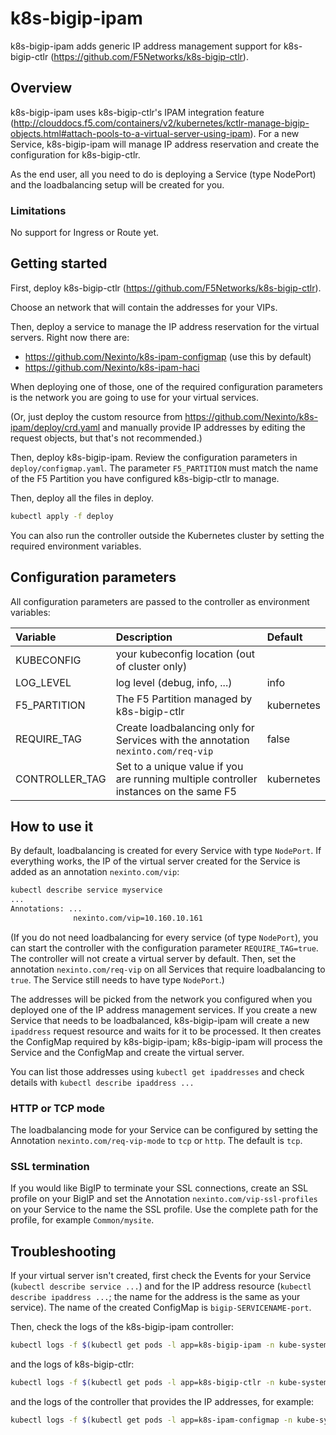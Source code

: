 # k8s-bigip-ipam

k8s-bigip-ipam adds generic IP address management support
for k8s-bigip-ctlr (https://github.com/F5Networks/k8s-bigip-ctlr).


## Overview

k8s-bigip-ipam uses k8s-bigip-ctlr's IPAM integration feature (http://clouddocs.f5.com/containers/v2/kubernetes/kctlr-manage-bigip-objects.html#attach-pools-to-a-virtual-server-using-ipam).
For a new Service, k8s-bigip-ipam will manage IP address reservation and create the configuration for k8s-bigip-ctlr.

As the end user, all you need to do is deploying a Service (type NodePort) and the loadbalancing setup will be created for you.
 
### Limitations

No support for Ingress or Route yet.

## Getting started

First, deploy k8s-bigip-ctlr (https://github.com/F5Networks/k8s-bigip-ctlr).

Choose an network that will contain the addresses for your VIPs.

Then, deploy a service to manage the IP address reservation for the virtual servers. Right now there are:

 * https://github.com/Nexinto/k8s-ipam-configmap (use this by default)
 * https://github.com/Nexinto/k8s-ipam-haci

When deploying one of those, one of the required configuration parameters is the network you are going to use for
your virtual services.

(Or, just deploy the custom resource from https://github.com/Nexinto/k8s-ipam/deploy/crd.yaml and manually provide
IP addresses by editing the request objects, but that's not recommended.)

Then, deploy k8s-bigip-ipam. Review the configuration parameters in `deploy/configmap.yaml`. The parameter `F5_PARTITION` must match the name of the F5 Partition you have
configured k8s-bigip-ctlr to manage.

Then, deploy all the files in deploy. 

```bash
kubectl apply -f deploy
```

You can also run the controller outside the Kubernetes cluster by setting the required environment variables.

## Configuration parameters

All configuration parameters are passed to the controller as environment variables:

| Variable | Description | Default |
|:-----|:------------|:--------|
|KUBECONFIG|your kubeconfig location (out of cluster only)||
|LOG_LEVEL|log level (debug, info, ...)|info|
|F5_PARTITION|The F5 Partition managed by k8s-bigip-ctlr|kubernetes|
|REQUIRE_TAG|Create loadbalancing only for Services with the annotation `nexinto.com/req-vip`|false|
|CONTROLLER_TAG|Set to a unique value if you are running multiple controller instances on the same F5|kubernetes|

## How to use it

By default, loadbalancing is created for every Service with type `NodePort`. If everything works, the IP of the
virtual server created for the Service is added as an annotation `nexinto.com/vip`:

```bash
kubectl describe service myservice
...
Annotations: ...
              nexinto.com/vip=10.160.10.161

```
(If you do not need loadbalancing for every service (of type `NodePort`), you can start the controller
with the configuration parameter `REQUIRE_TAG=true`. The controller will not create a virtual server
by default. Then, set the annotation `nexinto.com/req-vip` on all Services that require loadbalancing to `true`.
The Service still needs to have type `NodePort`.)

The addresses will be picked from the network you configured when you deployed one of the IP address
management services. If you create a new Service that needs to be loadbalanced, k8s-bigip-ipam will
create a new `ipaddress` request resource and waits for it to be processed. It then creates the
ConfigMap required by k8s-bigip-ipam; k8s-bigip-ipam will process the Service and the ConfigMap and
create the virtual server.

You can list those addresses using `kubectl get ipaddresses` and check details with `kubectl describe ipaddress ...`

### HTTP or TCP mode

The loadbalancing mode for your Service can be configured by setting the Annotation `nexinto.com/req-vip-mode` to
`tcp` or `http`. The default is `tcp`.

### SSL termination

If you would like BigIP to terminate your SSL connections, create an SSL profile on your BigIP and
set the Annotation `nexinto.com/vip-ssl-profiles` on your Service to the name the SSL profile.
Use the complete path for the profile, for example `Common/mysite`.

## Troubleshooting

If your virtual server isn't created, first check the Events for your Service (`kubectl describe service ...`)
and for the IP address resource (`kubectl describe ipaddress ...`; the name for the address is the same as your service).
The name of the created ConfigMap is `bigip-SERVICENAME-port`.

Then, check the logs of the k8s-bigip-ipam controller:

```bash
kubectl logs -f $(kubectl get pods -l app=k8s-bigip-ipam -n kube-system -o jsonpath='{.items[0].metadata.name}') -n kube-system
```

and the logs of k8s-bigip-ctlr:

```bash
kubectl logs -f $(kubectl get pods -l app=k8s-bigip-ctlr -n kube-system -o jsonpath='{.items[0].metadata.name}') -n kube-system
```

and the logs of the controller that provides the IP addresses, for example:

```bash
kubectl logs -f $(kubectl get pods -l app=k8s-ipam-configmap -n kube-system -o jsonpath='{.items[0].metadata.name}') -n kube-system
```

